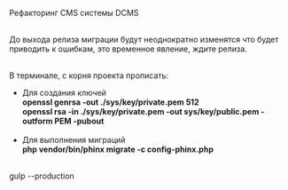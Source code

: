 Рефакторинг CMS системы DCMS<br><br>

До выхода релиза миграции будут неоднократно изменятся что будет приводить к ошибкам, это временное явление, ждите релиза.<br><br>

В терминале, с корня проекта прописать:<br>
 - Для создания ключей<br>
<b>openssl genrsa -out ./sys/key/private.pem 512</b><br>
<b>openssl rsa -in ./sys/key/private.pem -out sys/key/public.pem -outform PEM -pubout</b><br><br>
 - Для выполнения миграций<br>
<b>php vendor/bin/phinx migrate -c config-phinx.php</b><br><br>

gulp --production